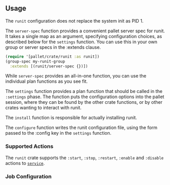 ## Usage

The `runit` configuration does not replace the system init as PID 1.

The `server-spec` function provides a convenient pallet server spec for
runit.  It takes a single map as an argument, specifying configuration
choices, as described below for the `settings` function.  You can use this
in your own group or server specs in the :extends clause.

```clj
(require '[pallet/crate/runit :as runit])
(group-spec my-runit-group
  :extends [(runit/server-spec {})])
```

While `server-spec` provides an all-in-one function, you can use the individual
plan functions as you see fit.

The `settings` function provides a plan function that should be called in the
`:settings` phase.  The function puts the configuration options into the pallet
session, where they can be found by the other crate functions, or by other
crates wanting to interact with runit.

The `install` function is responsible for actually installing runit.

The `configure` function writes the runit configuration file, using the form
passed to the :config key in the `settings` function.


### Supported Actions

The `runit` crate supports the `:start`, `:stop`, `:restart`, `:enable` and
`:disable` actions to
[`service`](http://palletops.com/pallet/api/0.8/pallet.crate.service.html#var-service).

### Job Configuration
